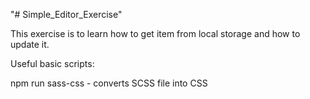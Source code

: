 "# Simple_Editor_Exercise" 

This exercise is to learn how to get item from local storage and how to update it.

Useful basic scripts:

npm run sass-css - converts SCSS file into CSS